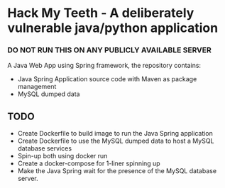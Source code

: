 # Hack My Teeth - A deliberately vulnerable java/python application

### __DO NOT RUN THIS ON ANY PUBLICLY AVAILABLE SERVER__

A Java Web App using Spring framework, the repository contains:
 - Java Spring Application source code with Maven as package management
 - MySQL dumped data

## TODO

- Create Dockerfile to build image to run the Java Spring application
- Create Dockerfile to use the MySQL dumped data to host a MySQL database services
- Spin-up both using docker run
- Create a docker-compose for 1-liner spinning up
- Make the Java Spring wait for the presence of the MySQL database server.
